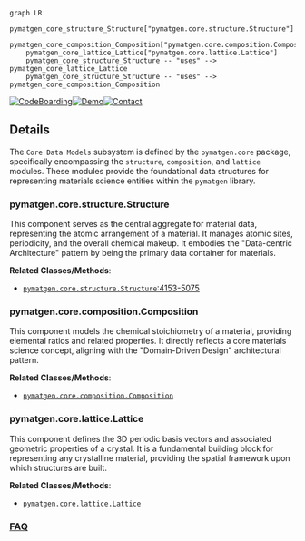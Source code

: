 ```mermaid
graph LR
    pymatgen_core_structure_Structure["pymatgen.core.structure.Structure"]
    pymatgen_core_composition_Composition["pymatgen.core.composition.Composition"]
    pymatgen_core_lattice_Lattice["pymatgen.core.lattice.Lattice"]
    pymatgen_core_structure_Structure -- "uses" --> pymatgen_core_lattice_Lattice
    pymatgen_core_structure_Structure -- "uses" --> pymatgen_core_composition_Composition
```

[![CodeBoarding](https://img.shields.io/badge/Generated%20by-CodeBoarding-9cf?style=flat-square)](https://github.com/CodeBoarding/GeneratedOnBoardings)[![Demo](https://img.shields.io/badge/Try%20our-Demo-blue?style=flat-square)](https://www.codeboarding.org/demo)[![Contact](https://img.shields.io/badge/Contact%20us%20-%20contact@codeboarding.org-lightgrey?style=flat-square)](mailto:contact@codeboarding.org)

## Details

The `Core Data Models` subsystem is defined by the `pymatgen.core` package, specifically encompassing the `structure`, `composition`, and `lattice` modules. These modules provide the foundational data structures for representing materials science entities within the `pymatgen` library.

### pymatgen.core.structure.Structure
This component serves as the central aggregate for material data, representing the atomic arrangement of a material. It manages atomic sites, periodicity, and the overall chemical makeup. It embodies the "Data-centric Architecture" pattern by being the primary data container for materials.


**Related Classes/Methods**:

- <a href="https://github.com/materialsproject/pymatgen/blob/master/src/pymatgen/core/structure.py#L4153-L5075" target="_blank" rel="noopener noreferrer">`pymatgen.core.structure.Structure`:4153-5075</a>


### pymatgen.core.composition.Composition
This component models the chemical stoichiometry of a material, providing elemental ratios and related properties. It directly reflects a core materials science concept, aligning with the "Domain-Driven Design" architectural pattern.


**Related Classes/Methods**:

- <a href="https://github.com/materialsproject/pymatgen/blob/master/src/pymatgen/core/composition.py" target="_blank" rel="noopener noreferrer">`pymatgen.core.composition.Composition`</a>


### pymatgen.core.lattice.Lattice
This component defines the 3D periodic basis vectors and associated geometric properties of a crystal. It is a fundamental building block for representing any crystalline material, providing the spatial framework upon which structures are built.


**Related Classes/Methods**:

- <a href="https://github.com/materialsproject/pymatgen/blob/master/src/pymatgen/core/lattice.py" target="_blank" rel="noopener noreferrer">`pymatgen.core.lattice.Lattice`</a>




### [FAQ](https://github.com/CodeBoarding/GeneratedOnBoardings/tree/main?tab=readme-ov-file#faq)